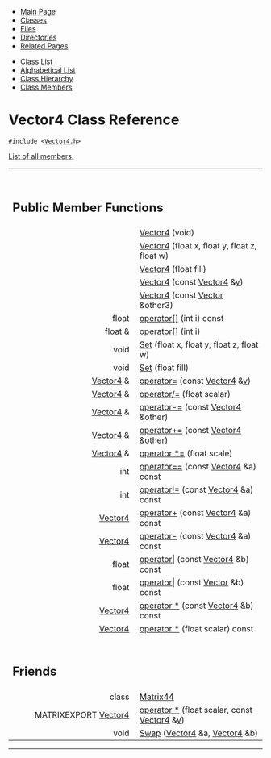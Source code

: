 <div class="tabs">

- [Main Page](index.md)
- <span id="current">[Classes](annotated.md)</span>
- [Files](files.md)
- [Directories](dirs.md)
- [Related Pages](pages.md)

</div>

<div class="tabs">

- [Class List](annotated.md)
- [Alphabetical List](classes.md)
- [Class Hierarchy](hierarchy.md)
- [Class Members](functions.md)

</div>

# Vector4 Class Reference

`#include <`<a href="Vector4_8h-source.md" class="el"><code>Vector4.h</code></a>`>`

[List of all members.](classVector4-members.md)

<table data-border="0" data-cellpadding="0" data-cellspacing="0">
<colgroup>
<col style="width: 50%" />
<col style="width: 50%" />
</colgroup>
<tbody>
<tr>
<td></td>
<td></td>
</tr>
<tr>
<td colspan="2"><br />
&#10;<h2 id="public-member-functions">Public Member Functions</h2></td>
</tr>
<tr>
<td class="memItemLeft" style="text-align: right;" data-nowrap="" data-valign="top"> </td>
<td class="memItemRight" data-valign="bottom"><a href="classVector4.md#95818439ac88d83fb1a7727f766df0a9" class="el">Vector4</a> (void)</td>
</tr>
<tr>
<td class="memItemLeft" style="text-align: right;" data-nowrap="" data-valign="top"> </td>
<td class="memItemRight" data-valign="bottom"><a href="classVector4.md#ed34e66a6ed40dae1f4913eec961b8c9" class="el">Vector4</a> (float x, float y, float z, float w)</td>
</tr>
<tr>
<td class="memItemLeft" style="text-align: right;" data-nowrap="" data-valign="top"> </td>
<td class="memItemRight" data-valign="bottom"><a href="classVector4.md#18ac5f53aba2e513963bd481c5e44ffe" class="el">Vector4</a> (float fill)</td>
</tr>
<tr>
<td class="memItemLeft" style="text-align: right;" data-nowrap="" data-valign="top"> </td>
<td class="memItemRight" data-valign="bottom"><a href="classVector4.md#2a4e9efc06842f5b85366e49858b150f" class="el">Vector4</a> (const <a href="classVector4.md" class="el">Vector4</a> &amp;<a href="structTQAVGouraud.md" class="el">v</a>)</td>
</tr>
<tr>
<td class="memItemLeft" style="text-align: right;" data-nowrap="" data-valign="top"> </td>
<td class="memItemRight" data-valign="bottom"><a href="classVector4.md#76f49ddaa582876bbc6949eda8882f5b" class="el">Vector4</a> (const <a href="classVector.md" class="el">Vector</a> &amp;other3)</td>
</tr>
<tr>
<td class="memItemLeft" style="text-align: right;" data-nowrap="" data-valign="top">float </td>
<td class="memItemRight" data-valign="bottom"><a href="classVector4.md#56bd1e633f412f07706e05b60f9eb2bc" class="el">operator[]</a> (int i) const</td>
</tr>
<tr>
<td class="memItemLeft" style="text-align: right;" data-nowrap="" data-valign="top">float &amp; </td>
<td class="memItemRight" data-valign="bottom"><a href="classVector4.md#afa3b3be64f86f689de4bf05a470fc17" class="el">operator[]</a> (int i)</td>
</tr>
<tr>
<td class="memItemLeft" style="text-align: right;" data-nowrap="" data-valign="top">void </td>
<td class="memItemRight" data-valign="bottom"><a href="classVector4.md#31e7fd6b23f7dfdbb4d78759a3ecd2d6" class="el">Set</a> (float x, float y, float z, float w)</td>
</tr>
<tr>
<td class="memItemLeft" style="text-align: right;" data-nowrap="" data-valign="top">void </td>
<td class="memItemRight" data-valign="bottom"><a href="classVector4.md#aeaa5e9b85f5001254bd22e4792ae77a" class="el">Set</a> (float fill)</td>
</tr>
<tr>
<td class="memItemLeft" style="text-align: right;" data-nowrap="" data-valign="top"><a href="classVector4.md" class="el">Vector4</a> &amp; </td>
<td class="memItemRight" data-valign="bottom"><a href="classVector4.md#d3521bfda591b056ccca9710da99874a" class="el">operator=</a> (const <a href="classVector4.md" class="el">Vector4</a> &amp;<a href="structTQAVGouraud.md" class="el">v</a>)</td>
</tr>
<tr>
<td class="memItemLeft" style="text-align: right;" data-nowrap="" data-valign="top"><a href="classVector4.md" class="el">Vector4</a> &amp; </td>
<td class="memItemRight" data-valign="bottom"><a href="classVector4.md#e3998ea11d9c9a3436831ead71516687" class="el">operator/=</a> (float scalar)</td>
</tr>
<tr>
<td class="memItemLeft" style="text-align: right;" data-nowrap="" data-valign="top"><a href="classVector4.md" class="el">Vector4</a> &amp; </td>
<td class="memItemRight" data-valign="bottom"><a href="classVector4.md#f3a49d631142310be9a7783e7c011b11" class="el">operator-=</a> (const <a href="classVector4.md" class="el">Vector4</a> &amp;other)</td>
</tr>
<tr>
<td class="memItemLeft" style="text-align: right;" data-nowrap="" data-valign="top"><a href="classVector4.md" class="el">Vector4</a> &amp; </td>
<td class="memItemRight" data-valign="bottom"><a href="classVector4.md#4b8cfd287711606c63f006833607eb3d" class="el">operator+=</a> (const <a href="classVector4.md" class="el">Vector4</a> &amp;other)</td>
</tr>
<tr>
<td class="memItemLeft" style="text-align: right;" data-nowrap="" data-valign="top"><a href="classVector4.md" class="el">Vector4</a> &amp; </td>
<td class="memItemRight" data-valign="bottom"><a href="classVector4.md#6a8edc774a17f9660cdd36917a5b0fce" class="el">operator *=</a> (float scale)</td>
</tr>
<tr>
<td class="memItemLeft" style="text-align: right;" data-nowrap="" data-valign="top">int </td>
<td class="memItemRight" data-valign="bottom"><a href="classVector4.md#65546dee48bc1acdc96a70cde7986eac" class="el">operator==</a> (const <a href="classVector4.md" class="el">Vector4</a> &amp;a) const</td>
</tr>
<tr>
<td class="memItemLeft" style="text-align: right;" data-nowrap="" data-valign="top">int </td>
<td class="memItemRight" data-valign="bottom"><a href="classVector4.md#2822e09a44f121b37add8265b84824b7" class="el">operator!=</a> (const <a href="classVector4.md" class="el">Vector4</a> &amp;a) const</td>
</tr>
<tr>
<td class="memItemLeft" style="text-align: right;" data-nowrap="" data-valign="top"><a href="classVector4.md" class="el">Vector4</a> </td>
<td class="memItemRight" data-valign="bottom"><a href="classVector4.md#bf9756cf1aafcf2e357f4c96546f9b66" class="el">operator+</a> (const <a href="classVector4.md" class="el">Vector4</a> &amp;a) const</td>
</tr>
<tr>
<td class="memItemLeft" style="text-align: right;" data-nowrap="" data-valign="top"><a href="classVector4.md" class="el">Vector4</a> </td>
<td class="memItemRight" data-valign="bottom"><a href="classVector4.md#30559688bf076e6af8cb7233f1fb98a9" class="el">operator-</a> (const <a href="classVector4.md" class="el">Vector4</a> &amp;a) const</td>
</tr>
<tr>
<td class="memItemLeft" style="text-align: right;" data-nowrap="" data-valign="top">float </td>
<td class="memItemRight" data-valign="bottom"><a href="classVector4.md#5c577ac771910e7360fb0eaa9d08454a" class="el">operator|</a> (const <a href="classVector4.md" class="el">Vector4</a> &amp;b) const</td>
</tr>
<tr>
<td class="memItemLeft" style="text-align: right;" data-nowrap="" data-valign="top">float </td>
<td class="memItemRight" data-valign="bottom"><a href="classVector4.md#0e7bdbc20ee927d887da08fc898ecd29" class="el">operator|</a> (const <a href="classVector.md" class="el">Vector</a> &amp;b) const</td>
</tr>
<tr>
<td class="memItemLeft" style="text-align: right;" data-nowrap="" data-valign="top"><a href="classVector4.md" class="el">Vector4</a> </td>
<td class="memItemRight" data-valign="bottom"><a href="classVector4.md#0d7ddb44015022983ac726a3f0752ffa" class="el">operator *</a> (const <a href="classVector4.md" class="el">Vector4</a> &amp;b) const</td>
</tr>
<tr>
<td class="memItemLeft" style="text-align: right;" data-nowrap="" data-valign="top"><a href="classVector4.md" class="el">Vector4</a> </td>
<td class="memItemRight" data-valign="bottom"><a href="classVector4.md#3270b37720898d1bbe340cc14060305b" class="el">operator *</a> (float scalar) const</td>
</tr>
<tr>
<td colspan="2"><br />
&#10;<h2 id="friends">Friends</h2></td>
</tr>
<tr>
<td class="memItemLeft" style="text-align: right;" data-nowrap="" data-valign="top">class </td>
<td class="memItemRight" data-valign="bottom"><a href="classVector4.md#ba174bc08cddbfcdaed70c4053722b2f" class="el">Matrix44</a></td>
</tr>
<tr>
<td class="memItemLeft" style="text-align: right;" data-nowrap="" data-valign="top">MATRIXEXPORT <a href="classVector4.md" class="el">Vector4</a> </td>
<td class="memItemRight" data-valign="bottom"><a href="classVector4.md#971ce56df8467e912929fd84e2e4cc9c" class="el">operator *</a> (float scalar, const <a href="classVector4.md" class="el">Vector4</a> &amp;<a href="structTQAVGouraud.md" class="el">v</a>)</td>
</tr>
<tr>
<td class="memItemLeft" style="text-align: right;" data-nowrap="" data-valign="top">void </td>
<td class="memItemRight" data-valign="bottom"><a href="classVector4.md#f7510ffec7099d65c1dab4c692b7f641" class="el">Swap</a> (<a href="classVector4.md" class="el">Vector4</a> &amp;a, <a href="classVector4.md" class="el">Vector4</a> &amp;b)</td>
</tr>
</tbody>
</table>

------------------------------------------------------------------------

<span id="_details"></span>

